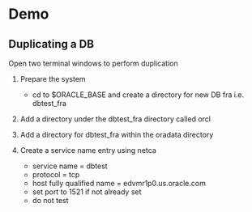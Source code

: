 # Demo

## Duplicating a DB

Open two terminal windows to perform duplication

1. Prepare the system
    - cd to $ORACLE_BASE and create a directory for new DB fra i.e. dbtest_fra

2. Add a directory under the dbtest_fra directory called orcl

3. Add a directory for dbtest_fra within the oradata directory

4. Create a service name entry using netca
    - service name = dbtest
    - protocol = tcp
    - host fully qualified name = edvmr1p0.us.oracle.com
    - set port to 1521 if not already set
    - do not test